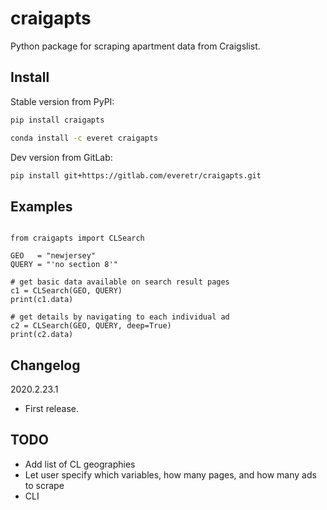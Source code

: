 # craigapts

Python package for scraping apartment data from Craigslist.

## Install

Stable version from PyPI:

```sh
pip install craigapts
```

```sh
conda install -c everet craigapts
```

Dev version from GitLab:

```sh
pip install git+https://gitlab.com/everetr/craigapts.git
```

## Examples

```python3

from craigapts import CLSearch

GEO   = "newjersey"
QUERY = "'no section 8'"

# get basic data available on search result pages
c1 = CLSearch(GEO, QUERY)
print(c1.data)

# get details by navigating to each individual ad
c2 = CLSearch(GEO, QUERY, deep=True)
print(c2.data)

```

## Changelog

2020.2.23.1

* First release.

## TODO

* Add list of CL geographies
* Let user specify which variables, how many pages, and how many ads to scrape
* CLI
